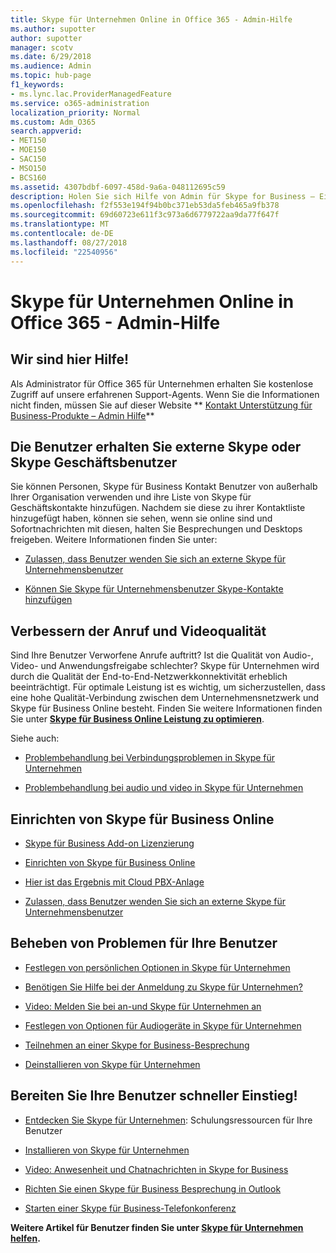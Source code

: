 ```yaml
---
title: Skype für Unternehmen Online in Office 365 - Admin-Hilfe
ms.author: supotter
author: supotter
manager: scotv
ms.date: 6/29/2018
ms.audience: Admin
ms.topic: hub-page
f1_keywords:
- ms.lync.lac.ProviderManagedFeature
ms.service: o365-administration
localization_priority: Normal
ms.custom: Adm_O365
search.appverid:
- MET150
- MOE150
- SAC150
- MSO150
- BCS160
ms.assetid: 4307bdbf-6097-458d-9a6a-048112695c59
description: Holen Sie sich Hilfe von Admin für Skype for Business – Einrichten von Skype für Business, Netzwerk, Besprechungen und Instant Messaging und externen Zugriff für Benutzer. Konfigurieren von Einstellungen, zu behandeln und Verwendungsberichte anzeigen.
ms.openlocfilehash: f2f553e194f94b0bc371eb53da5feb465a9fb378
ms.sourcegitcommit: 69d60723e611f3c973a6d6779722aa9da77f647f
ms.translationtype: MT
ms.contentlocale: de-DE
ms.lasthandoff: 08/27/2018
ms.locfileid: "22540956"
---
```

# <a name="skype-for-business-online-in-office-365---admin-help"></a>Skype für Unternehmen Online in Office 365 - Admin-Hilfe

## <a name="were-here-to-help"></a>Wir sind hier Hilfe!

Als Administrator für Office 365 für Unternehmen erhalten Sie kostenlose Zugriff auf unsere erfahrenen Support-Agents. Wenn Sie die Informationen nicht finden, müssen Sie auf dieser Website ** [Kontakt Unterstützung für Business-Produkte – Admin Hilfe](https://support.office.com/article/32a17ca7-6fa0-4870-8a8d-e25ba4ccfd4b)**
  
## <a name="let-your-users-contact-external-skype-or-skype-for-business-users"></a>Die Benutzer erhalten Sie externe Skype oder Skype Geschäftsbenutzer

Sie können Personen, Skype für Business Kontakt Benutzer von außerhalb Ihrer Organisation verwenden und ihre Liste von Skype für Geschäftskontakte hinzufügen. Nachdem sie diese zu ihrer Kontaktliste hinzugefügt haben, können sie sehen, wenn sie online sind und Sofortnachrichten mit diesen, halten Sie Besprechungen und Desktops freigeben. Weitere Informationen finden Sie unter:
  
- [Zulassen, dass Benutzer wenden Sie sich an externe Skype für Unternehmensbenutzer](https://support.office.com/article/b414873a-0059-4cd5-aea1-e5d0857dbc94)
    
- [Können Sie Skype für Unternehmensbenutzer Skype-Kontakte hinzufügen](https://support.office.com/article/08666236-1894-42ae-8846-e49232bbc460)
    
## <a name="improve-call-and-video-quality"></a>Verbessern der Anruf und Videoqualität

Sind Ihre Benutzer Verworfene Anrufe auftritt? Ist die Qualität von Audio-, Video- und Anwendungsfreigabe schlechter? Skype für Unternehmen wird durch die Qualität der End-to-End-Netzwerkkonnektivität erheblich beeinträchtigt. Für optimale Leistung ist es wichtig, um sicherzustellen, dass eine hohe Qualität-Verbindung zwischen dem Unternehmensnetzwerk und Skype für Business Online besteht. Finden Sie weitere Informationen finden Sie unter **[Skype für Business Online Leistung zu optimieren](tune-skype-for-business-online-performance.md)**. 
  
Siehe auch:
  
- [Problembehandlung bei Verbindungsproblemen in Skype für Unternehmen](https://support.office.com/article/ca302828-783f-425c-bbe2-356348583771)
    
- [Problembehandlung bei audio und video in Skype für Unternehmen](https://support.office.com/article/62777bc6-c52b-47ae-84ba-a8905c3b71dc)
    
## <a name="set-up-skype-for-business-online"></a>Einrichten von Skype für Business Online

- [Skype für Business Add-on Lizenzierung](https://support.office.com/article/3ed752b1-5983-43f9-bcfd-760619ab40a7)
    
- [Einrichten von Skype für Business Online](https://support.office.com/article/40296968-e779-4259-980b-c2de1c044c6e)
    
- [Hier ist das Ergebnis mit Cloud PBX-Anlage](https://support.office.com/article/bc9756d1-8a2f-42c4-98f6-afb17c29231c)
    
- [Zulassen, dass Benutzer wenden Sie sich an externe Skype für Unternehmensbenutzer](https://support.office.com/article/b414873a-0059-4cd5-aea1-e5d0857dbc94)
    
## <a name="fix-problems-for-your-users"></a>Beheben von Problemen für Ihre Benutzer

- [Festlegen von persönlichen Optionen in Skype für Unternehmen](https://support.office.com/article/68bacc31-71d3-44c3-a4d4-64da78c447aa#bkmk-stop-automatic-startup)
    
- [Benötigen Sie Hilfe bei der Anmeldung zu Skype für Unternehmen?](https://support.office.com/article/448b8ea7-5b33-444a-afd4-175fc9930d05)
    
- [Video: Melden Sie bei an-und Skype für Unternehmen an](https://support.office.com/article/8abed4b3-ac48-493e-9d76-0e10140e9451)
    
- [Festlegen von Optionen für Audiogeräte in Skype für Unternehmen](https://support.office.com/article/2533d929-9814-4349-8ae4-fca29246e2ff)
    
- [Teilnehmen an einer Skype for Business-Besprechung](https://support.office.com/article/3862be6d-758a-4064-a016-67c0febf3cd5)
    
- [Deinstallieren von Skype für Unternehmen](https://support.office.com/article/28C4A036-7F22-406C-B7F4-87894CBAF902)
    
## <a name="help-your-users-get-started-quickly"></a>Bereiten Sie Ihre Benutzer schneller Einstieg!

- [Entdecken Sie Skype für Unternehmen](https://support.office.com/article/8a3491a3-c095-4718-80cf-cbbe4afe4eba): Schulungsressourcen für Ihre Benutzer 
    
- [Installieren von Skype für Unternehmen](https://support.office.com/article/8a0d4da8-9d58-44f9-9759-5c8f340cb3fb)
    
- [Video: Anwesenheit und Chatnachrichten in Skype for Business](https://support.office.com/article/c873b869-4ce0-4375-9bea-5de150eaf081)
    
- [Richten Sie einen Skype für Business Besprechung in Outlook](https://support.office.com/article/b8305620-d16e-4667-989d-4a977aad6556)
    
- [Starten einer Skype für Business-Telefonkonferenz](https://support.office.com/article/8dc8ac52-91ac-4db9-8672-11551fdaf997)
    
 **Weitere Artikel für Benutzer finden Sie unter [Skype für Unternehmen helfen](https://support.office.com/article/4fbe07ce-6b15-4a06-bcf0-baea57890410).**
  

